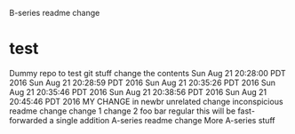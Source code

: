B-series readme change
# test
Dummy repo to test git stuff
change the contents
Sun Aug 21 20:28:00 PDT 2016
Sun Aug 21 20:28:59 PDT 2016
Sun Aug 21 20:35:26 PDT 2016
Sun Aug 21 20:35:46 PDT 2016
Sun Aug 21 20:38:56 PDT 2016
Sun Aug 21 20:45:46 PDT 2016
MY CHANGE in newbr
unrelated change
inconspicious readme change
change 1
change 2
foo
bar
regular
this will be fast-forwarded
a single addition
A-series readme change
More A-series stuff
